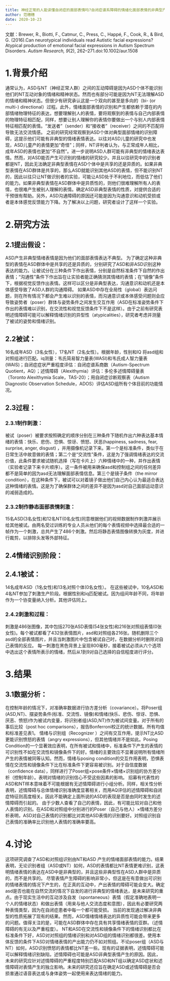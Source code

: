 ```yaml
---
title: 神经正常的人能读懂自闭症的面部表情吗?自闭症谱系障碍的情绪化面部表情的非典型产生
author: 范穗穗
date: 2020-10-23
---
```

文献：Brewer, R., Biotti, F., Catmur, C., Press, C., Happé, F., Cook, R., & Bird, G. (2016).Can neurotypical individuals read Autistic facial expressions? Atypical production of emotional facial expressions in Autism Spectrum Disorders. *Autism Research, 9*(2), 262–271.doi:10.1002/aur.1508
# 1.背景介绍
通常认为，ASD与NT（神经正常人群）之间的互动障碍是因为ASD个体不能识别他们的NT互动对象的情绪和精神状态。然而也有部分可能是因为NT无法理解ASD的情绪和精神状态。但很少有研究承认这是一个双向的甚至是多向的（bi- (or multi-) directional）过程。此外，情绪面部表情的识别和产生都依赖于潜在的内部情绪物理特征的表达，想要理解别人的表情，要将观察到的表情与自己内部表情的物理特征相匹配，同样，想要让别人理解你的表情你要做出一个与别人内部表情特征相匹配的表情。“发送者”（sender）和“接收者”（receiver）之间的不匹配将导致无法交流情感。
之前的研究经常观察到ASD个体对典型面部情绪的识别障碍，这提示他们可能有非典型的情绪表情表达。以往对ASD儿童的研究中也发现，ASD儿童产的表情更加“奇怪”；同样，NT评判者认为，与正常成年人相比，成年ASD的表情也更加“不自然”。进一步说明ASD人群可能有非典型的情绪表达表情。然而，对ASD能否产生可识别的情绪的研究较少。并且以往研究中的识别者都是NT，因此无法确定非典型表情在ASD个体中是共享的还是异质的。如果非典型表情在ASD群体是共享的，那么ASD就能识别其他ASD的表情，但不能识别NT的，因此以往只让NT做识别者的实验，可能让ASD处于不利地位，而低估了他们的能力。如果非典型表情在ASD群体中是异质性的，则他们很难理解所有人的表情，也很难产生被别人理解的表情。确定ASD非典型表情的性质，对提供合适的干预很有帮助。另外，ASD沟通障碍的原因还可能是因为沟通意识和动机受损或者是本体感觉反馈能力下降。为了解决以上问题，研究者设计了这样一个实验。
# 2.研究方法
## 2.1提出假设：
ASD产生非典型情绪表情是因为他们的面部表情表达不典型。
为了确定这种非典型的表情在ASD群体中是共享的还是异质的，分别研究了ASD和非ASD识别这种表达的能力。让被试分在三种条件下作出表情，分别是自然标准条件下自然的作出表情；“沟通性”条件下作出旨在让实验者能正确猜测其情绪的表情；在“镜像”条件下，根据视觉反馈作出表情。这样可以区分是非典型表达，沟通意识和动机还是本体感受导致了ASD人群的沟通障碍。
如果ASD中存在全局性（global）表达问题，则在所有情况下都会产生难以识别的表情，而沟通意识或本体感受问题则会应导致姿势者（poser）群体与姿势条件之间发生交互作用（ASD在标准姿势条件下作出的表情难以识别，在交流性和视觉反馈条件下不是这样）。由于之前有研究表明述情障碍可能可以解释情绪识别的异型性（atypicalities），研究者考虑并测量了被试的姿势和情绪识别。
## 2.2被试：
16名成年ASD（3名女性），17名NT（2名女性）。根据年龄，性别和IQ 将asd组和对照组进行匹配。iq测量：韦氏简易智力量表(WASI)和韦氏成人智力量表(WAIS)；自闭症症状严重程度评估：自闭症谱系商数（Autism-Spectrum Quotient，AQ）；述情障碍（Alexithymia）评估：多伦多述情障碍量表（Toronto Alexithymia Scale，TAS-20）；用自闭症诊断观察表（Autism Diagnostic Observation Schedule，ADOS）评估ASD组所有个体目前的功能情况。
## 2.3过程：
### 2.3.1制作刺激：
被试（poser）被要求按照确定的顺序分别在三种条件下随机作出六种表达基本情绪的表情：快乐、悲伤、恐惧、惊讶、愤怒、厌恶(happiness, sadness, fear, surprise, anger, disgust) ，并用摄像机记录下来。第一个是标准条件，类似于在日常生活中故意做的表情；第二个是“交流性”条件，这是为了强调情绪表达的交流价值，此条件要求被试随机选择（写在卡片上）六种情绪中的一种，并作出表情（实验者记录下来卡片顺序）。这一条件被用来确保asd和控制组之间的任何差异都不是简单的因为asd无法理解面部表情信息。第三个是镜子条件（the mirror condition），在这种条件下，被试可以对着镜子做出他们自己内心认为最适合表达这种情绪的表情。这是为了确保群体之间的差异不是因为asd对自己面部运动意识的减弱造成的。
### 2.3.2制作静态面部表情刺激：
15名ASD(3名女性)和12名NT(0名女性)同意根据他们的视频数据制作刺激并展示给其他被试。由两名受过训练的专业人员从他们的每个表情视频中选择最合适的一帧作为一个刺激，总共产生了486个刺激。然后将静态表情图像转换为灰度，并进行裁剪，以排除头发等外部特征。
## 2.4情绪识别阶段：
## 2.4.1被试： 
14名成年ASD（1名女性)和13名对照个体(0名女性）。 在这些被试中，10名ASD和4名NT参加了刺激生产阶段。根据性别和iq匹配被试。因为组间年龄不同，将年龄作为一个协变量纳入分析。其他评估同上。
### 2.4.2刺激和过程：
刺激是486张图像，其中包括270张ASD表情(54张女性)和216张对照组表情(0张女性)。每个被试都看了432张表情图片，asd和对照组各216张。随机删除三个asd的全部表情图片，并且当刺激图片中包含被试自己时，在数据分析时删除对自己表情的反应。
每一刺激在黑色背景上呈现800毫秒，接着被试必须从六个选项中选出这个表情所表示的情绪，然后从1到9对自己选择的自信程度进行评分。
# 3.结果
## 3.1数据分析：
在控制年龄的情况下，对准确率数据进行协方差分析（covariance）。将Poser组(ASD,NT)、摆姿势条件(标准、交流性、镜像)和情绪(快乐、悲伤、惊讶、恐惧、厌恶、愤怒)作为被试内变量，将识别者组(ASD,NT)作为被试间变量。对于所有的事后比较（post hoc comparisons），报告Bonferroni校正的统计数据。所有均值和标准差见表1。
情绪与识别组（Recognizer ）之间有交互作用，提示NT比ASD 更能识别愤怒的表情（angry expressions），但其他情绪并不是如此。Posing Condition的一个显著效应表明，在所有被试和情绪中，标准条件下产生的表情的可识别性不如在交流性和镜像条件下的好。情绪的主要效应不显著说明所有情绪所产生的表情被同等认知。然而，情绪与posing condition的交互作用表明，恐惧表情在交流性和镜像条件下比在标准条件下更容易被识别。对于自信度数据（confidence data），同样进行了Poser组×pose条件×情绪×识别组的协方差分析（控制年龄）。表明对情绪的识别信心不受这些因素的影响。
招募有代表性的ASD和NT样本意味着不可能根据有无述情障碍进行小组分析。同样，相关性分析表明，述情障碍与总体情绪识别准确度显著相关，而用AQ评估的述情障碍和自闭症特征则高度相关。因此不能确定上面所说的ASD的表现是否是由同时发生的述情障碍而引起的。
由于少数人查看了自己的表情，因此，有可能比较对自己和他人表情的识别。在ASD和对照组中分别进行的Poser（自己与他人）×情绪方差分析表明，ASD对自己表情的识别都比对其他ASD表情的识别要好。对照组识别自己表情的准确率比识别他人表情的准确率要高。
# 4.讨论
这项研究调查了ASD和对照组识别由NT和ASD 产生的情绪面部表情的能力。结果表明，无论识别者组（ASD或NT）如何，ASD的表情都比NT表情更难识别，这表明情绪表情的表达在ASD中是非典型的，并且这些非典型性在ASD人群中是异质的，而不是共享的。
尽管表情产生障碍的影响非常小，但这是在有意做出可识别的情绪表情的情况下产生的，在正真的互动中，产出表情的障碍可能会变大。确定asd是否也能在自然交流的情况下自发的进行非典型的情绪表达，是未来研究的重点。由于现实生活中的互动涉及自发（spontaneous）表情（假定准确地表明一个人的情绪状态）和做出表情（用来与他人交流态度和意图），因此有必要研究两种表情类型，因为在自闭症患者中每一个都可能受损。
当前的发现通过解决非典型的性质拓展了现有的结果。然而，ASD情绪情绪表达的异质性可能会带来更多的问题。值得关注的是，可能在ASD群体中存在具有共享情绪表情的亚群。（述情障碍的有无以及严重程度）。
NT和ASD在交流性和镜像条件下的情绪识别都比在标准条件下好，ASD对对照组的情绪识别和对ASD组的情绪识别都很差。使用本体反馈的条件下ASD对情绪表情的产出能力仍不如对照组。不论poser组（ASD与NT）如何，ASD识别愤怒的表情都比NT差一些。现有的证据表明，述情障碍可能可以解释情绪识别缺陷，述情障碍也可能是ASD非典型表情产生的原因。因此，未来的研究应针对述情障碍的严重程度特别匹配ASD和NT组以确定ASD症状和述情障碍对表情产生的独立影响。未来的研究还应旨在确定ASD或述情障碍是否会损害通过语音表达或与身体姿势一起使用来表达情绪的能力。
